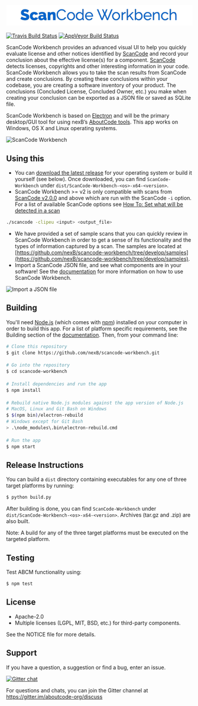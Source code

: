 # <img src="assets/app/images/scancode-workbench-logo.png" align="center" alt="ScanCode Workbench">

[![Travis Build Status](https://travis-ci.org/nexB/scancode-workbench.svg?branch=develop)](https://travis-ci.org/nexB/scancode-workbench) 
[![AppVeyor Build Status](https://ci.appveyor.com/api/projects/status/github/nexB/scancode-workbench)](https://ci.appveyor.com/project/nexB/scancode-workbench)

ScanCode Workbench provides an advanced visual UI to help you quickly evaluate
license and other notices identified by 
[ScanCode](https://github.com/nexB/scancode-toolkit/) and record your conclusion
about the effective license(s) for a component.
[ScanCode](https://github.com/nexB/scancode-toolkit/) detects licenses, copyrights 
and other interesting information in your code. ScanCode Workbench allows you to take the
scan results from ScanCode and create conclusions. By creating these conclusions 
within your codebase, you are creating a software inventory of your product. 
The conclusions (Concluded License, Concluded Owner, etc.) you make when 
creating your conclusion can be exported as a JSON file or saved as SQLite file.

ScanCode Workbench is based on
[Electron](https://electron.atom.io/) and will be the primary desktop/GUI tool 
for using nexB’s [AboutCode tools](https://github.com/nexB/aboutcode). This app 
works on Windows, OS X and Linux operating systems.

![ScanCode Workbench](https://scancode-workbench.readthedocs.io/en/develop/_images/scancode-workbench-chart-summary.gif)

## Using this

* You can [download the latest release](https://github.com/nexB/scancode-workbench/releases) 
for your operating system or build it yourself (see below). Once downloaded, you 
can find `ScanCode-Workbench` under `dist/ScanCode-Workbench-<os>-x64-<version>`.
* ScanCode Workbench >= v2 is only compatible with scans from 
[ScanCode v2.0.0](https://github.com/nexB/scancode-toolkit/releases) and 
above which are run with the ScanCode `-i` option. For a list of available ScanCode 
options see [How To: Set what will be detected in a scan](https://scancode-toolkit.readthedocs.io/en/latest/tutorials/how_to_set_what_will_be_detected_in_a_scan.html)

```bash
./scancode -clipeu <input> <output_file>
```

* We have provided a set of sample scans that you can quickly review in 
ScanCode Workbench in order to get a sense of its functionality and the types of 
information captured by a scan.  The samples are located at 
[https://github.com/nexB/scancode-workbench/tree/develop/samples](https://github.com/nexB/scancode-workbench/tree/develop/samples).
* Import a ScanCode JSON file, and see what components are in your software! See 
the [documentation](https://scancode-workbench.readthedocs.io) for more 
information on how to use ScanCode Workbench.

![Import a JSON file](https://scancode-workbench.readthedocs.io/en/develop/_images/import-json-file.gif)

## Building

You'll need [Node.js](https://nodejs.org) (which comes with [npm](http://npmjs.com)) 
installed on your computer in order to build this app. For a list of platform 
specific requirements, see the Building section of the [documentation](https://scancode-workbench.readthedocs.io/en/develop/basics/building.html).
Then, from your command line:

```bash
# Clone this repository
$ git clone https://github.com/nexB/scancode-workbench.git

# Go into the repository
$ cd scancode-workbench

# Install dependencies and run the app
$ npm install

# Rebuild native Node.js modules against the app version of Node.js
# MacOS, Linux and Git Bash on Windows
$ $(npm bin)/electron-rebuild
# Windows except for Git Bash
> .\node_modules\.bin\electron-rebuild.cmd

# Run the app
$ npm start
```

## Release Instructions

You can build a `dist` directory containing executables for any one of three 
target platforms by running:

```bash
$ python build.py
```

After building is done, you can find `ScanCode-Workbench` under 
`dist/ScanCode-Workbench-<os>-x64-<version>`. Archives (tar.gz and .zip) are 
also built.

Note: A build for any of the three target platforms must be executed on the 
targeted platform.

## Testing

Test ABCM functionality using:

```bash
$ npm test
```

## License

* Apache-2.0
* Multiple licenses (LGPL, MIT, BSD, etc.) for third-party components.

See the NOTICE file for more details.

## Support

If you have a question, a suggestion or find a bug, enter an issue.

[![Gitter chat](https://badges.gitter.im/aboutcode-org/gitter.png)](https://gitter.im/aboutcode-org/discuss)

For questions and chats, you can join the Gitter channel at https://gitter.im/aboutcode-org/discuss
